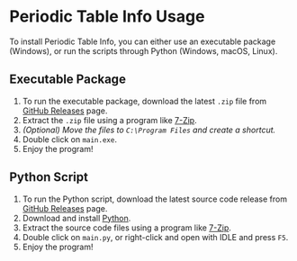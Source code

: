 # Periodic Table Info Usage

To install Periodic Table Info, you can either use an executable package (Windows), or run the scripts through Python (Windows, macOS, Linux).

## Executable Package

1. To run the executable package, download the latest `.zip` file from [GitHub Releases](https://github.com/Dog-Face-Development/Periodic-Table-Info/releases/latest) page.
2. Extract the `.zip` file using a program like [7-Zip](https://www.7-zip.org/).
3. _(Optional) Move the files to `C:\Program Files` and create a shortcut._
4. Double click on `main.exe`.
5. Enjoy the program!

## Python Script

1. To run the Python script, download the latest source code release from [GitHub Releases](https://github.com/Dog-Face-Development/Periodic-Table-Info/releases/latest) page.
2. Download and install [Python](https://www.python.org/downloads/).
3. Extract the source code files using a program like [7-Zip](https://www.7-zip.org/).
4. Double click on `main.py`, or right-click and open with IDLE and press `F5`.
5. Enjoy the program!
